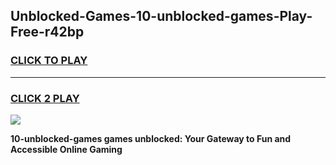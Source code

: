 
## Unblocked-Games-10-unblocked-games-Play-Free-r42bp
<h3>
<a href="https://premium76.site?title=10-unblocked-games&ref=20A">CLICK TO PLAY</a></h3>
<hr>

<h3>
<a href="https://premium76.site?title=10-unblocked-games&ref=20A">CLICK 2 PLAY</a>
  
</h3>

<a href="https://premium76.site?title=10-unblocked-games&ref=20A"><img src="https://clearcache.store/games.png"></a>


**10-unblocked-games games unblocked: Your Gateway to Fun and Accessible Online Gaming**
